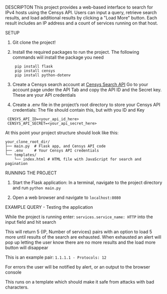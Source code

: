 DESCRIPTON
This project provides a web-based interface to search for IPv4 hosts using 
the Censys API. Users can input a query, retrieve search results, and load 
additional results by clicking a "Load More" button. Each result includes 
an IP address and a count of services running on that host.

SETUP
1) Git clone the project!

2) Install the required packages to run the project.
    The following commands wiil install the package you need
   ```
    pip install flask 
    pip install censys 
    pip install python-dotenv
   ```

4) Create a Censys search account at [Censys Search API](https://search.censys.io/api)
   Go to your account page under the API Tab and copy the API ID and the Secret key.
   These are your API credentials
   
5) Create a .env file in the project’s root directory to store your Censys API credentials:
   The file should contain this, but with you ID and Key
  ```
   CENSYS_API_ID=<your_api_id_here>
   CENSYS_API_SECRET=<your_api_secret_here>
  ```

At this point your project structure should look like this:

```
your_clone_root_dir/
├── main.py  # Flask app, and Censys API code
├── .env     # Your Censys API credentials
└── templates/
    └── index.html # HTML file with JavaScript for search and pagination
```

RUNNING THE PROJECT
1) Start the Flask application:
    In a terminal, navigate to the project directory and run `python main.py`

2) Open a web browser and navigate to `localhost:8080`

EXAMPLE QUERY - Testing the application

While the project is running enter: 
`services.service_name: HTTP`
into the input field and hit search

This will return 5 {IP, Number of services} pairs with an option to load 5 more 
until results of the search are exhausted. When exhausted an alert will pop up
letting the user know there are no more results and the load more button will disappear

This is an example pair:
`1.1.1.1 - Protocols: 12`

For errors the user will be notified by alert, or an output to the browser console

This runs on a template which should make it safe from attacks with bad characters.
